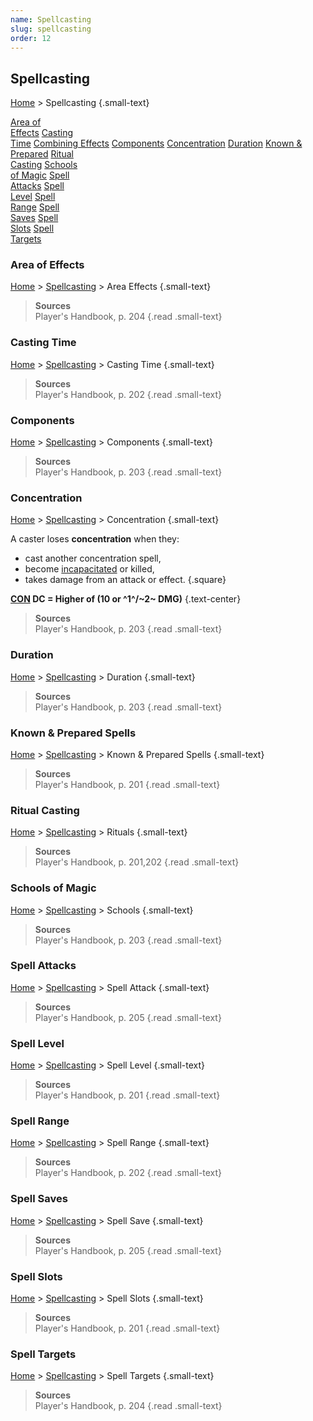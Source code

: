 ```yaml
---
name: Spellcasting
slug: spellcasting
order: 12
---
```

## Spellcasting
[Home](home) > Spellcasting {.small-text}

<div id="menu-container">
    <a href="area-of-effect">Area of<br/> Effects</a>
    <a href="casting-time">Casting<br/> Time</a>
    <a href="combining-effects">Combining Effects</a>
    <a href="components">Components</a>
    <a href="concentration">Concentration</a>
    <a href="duration">Duration</a>
    <a href="known-and-prepared-spells">Known & Prepared</a>
    <a href="ritual-casting">Ritual<br/> Casting</a>
    <a href="schools-of-magic">Schools<br/> of Magic</a>
    <a href="spell-attacks">Spell<br/> Attacks</a>
    <a href="spell-level">Spell<br/> Level</a>
    <a href="spell-range">Spell<br/> Range</a>
    <a href="spell-saves">Spell<br/> Saves</a>
    <a href="spell-slots">Spell<br/> Slots</a>
    <a href="spell-targets">Spell<br/> Targets</a>
</div>



### Area of Effects
[Home](home) > [Spellcasting](spellcasting) > Area Effects {.small-text}

> **Sources** <br/>
> Player's Handbook, p. 204
{.read .small-text}



### Casting Time
[Home](home) > [Spellcasting](spellcasting) > Casting Time {.small-text}

> **Sources** <br/>
> Player's Handbook, p. 202
{.read .small-text}



### Components
[Home](home) > [Spellcasting](spellcasting) > Components {.small-text}

> **Sources** <br/>
> Player's Handbook, p. 203
{.read .small-text}



### Concentration
[Home](home) > [Spellcasting](spellcasting) > Concentration {.small-text}

A caster loses **concentration** when they:
- cast another concentration spell,
- become [incapacitated](incapacitated) or killed,
- takes damage from an attack or effect.
{.square}

 **[CON](constitution) DC = Higher of (10 or ^1^/~2~ DMG)** {.text-center}

> **Sources** <br/>
> Player's Handbook, p. 203
{.read .small-text}



### Duration
[Home](home) > [Spellcasting](spellcasting) > Duration {.small-text}

> **Sources** <br/>
> Player's Handbook, p. 203
{.read .small-text}



### Known & Prepared Spells
[Home](home) > [Spellcasting](spellcasting) > Known & Prepared Spells {.small-text}

> **Sources** <br/>
> Player's Handbook, p. 201
{.read .small-text}



### Ritual Casting
[Home](home) > [Spellcasting](spellcasting) > Rituals {.small-text}

> **Sources** <br/>
> Player's Handbook, p. 201,202
{.read .small-text}



### Schools of Magic
[Home](home) > [Spellcasting](spellcasting) > Schools {.small-text}

> **Sources** <br/>
> Player's Handbook, p. 203
{.read .small-text}



### Spell Attacks
[Home](home) > [Spellcasting](spellcasting) > Spell Attack {.small-text}

> **Sources** <br/>
> Player's Handbook, p. 205
{.read .small-text}



### Spell Level
[Home](home) > [Spellcasting](spellcasting) > Spell Level {.small-text}

> **Sources** <br/>
> Player's Handbook, p. 201
{.read .small-text}



### Spell Range
[Home](home) > [Spellcasting](spellcasting) > Spell Range {.small-text}

> **Sources** <br/>
> Player's Handbook, p. 202
{.read .small-text}



### Spell Saves
[Home](home) > [Spellcasting](spellcasting) > Spell Save {.small-text}

> **Sources** <br/>
> Player's Handbook, p. 205
{.read .small-text}



### Spell Slots
[Home](home) > [Spellcasting](spellcasting) > Spell Slots {.small-text}

> **Sources** <br/>
> Player's Handbook, p. 201
{.read .small-text}



### Spell Targets
[Home](home) > [Spellcasting](spellcasting) > Spell Targets {.small-text}

> **Sources** <br/>
> Player's Handbook, p. 204
{.read .small-text}